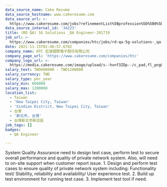 ```yaml
---
data_source_name: Cake Resume
data_source_hostname: www.cakeresume.com
data_source_url: >-
  https://www.cakeresume.com/jobs?refinementList%5Bprofession%5D%5B0%5D=engineering_qa-engineer&refinementList%5Bsalary_currency%5D=TWD&range%5Bsalary_range%5D%5Bmin%5D=800096
data_source_internal_id: '34223'
title: (RD QA) 5G Solutions _QA Engineer-J01719
job_url: >-
  https://www.cakeresume.com/companies/htc/jobs/rd-qa-5g-solutions-_qa-engineer-j01719
date: 2021-11-15T02:40:57.670Z
company_name: HTC 宏達國際電子股份有限公司
company_page_url: 'https://www.cakeresume.com/companies/htc'
company_logo_url: >-
  https://media.cakeresume.com/image/upload/s--hvnf3ZDp--/c_pad,fl_png8,h_200,w_200/v1569659591/gwf2hetj4bvzypwfrkvj.png
salary_text: TWD600000 - TWD1200000
salary_currency: TWD
salary_type: per_year
salary_min: 600000
salary_max: 1200000
location_list:
  - Taiwan
  - 'New Taipei City, Taiwan'
  - 'Xindian District, New Taipei City, Taiwan'
  - 台灣
  - '新北市, 台灣'
  - 台灣新北市新店區
job_tags: []
badges:
  - QA Engineer

---
```


System Quality Assurance need to design test case, perform test to secure overall performance and quality of private network system. Also, will need to on-site support when customer report issue. 1. Design and perform test cases to ensure quality of private network system including: Functionality test/ Stability, reliability and availability/ User experience test. 2. Build up test environment for running test case. 3. Implement test tool if need.